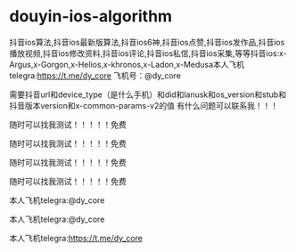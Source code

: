 # douyin-ios-algorithm
抖音ios算法,抖音ios最新版算法,抖音ios6神,抖音ios点赞,抖音ios发作品,抖音ios播放视频,抖音ios修改资料,抖音ios评论,抖音ios私信,抖音ios采集,等等抖音ios:x-Argus,x-Gorgon,x-Helios,x-khronos,x-Ladon,x-Medusa本人飞机telegra:https://t.me/dy_core 飞机号：@dy_core


需要抖音url和device_type（是什么手机）和did和lanusk和os_version和stub和抖音版本version和x-common-params-v2的值 有什么问题可以联系我！！！

随时可以找我测试！！！！！免费

随时可以找我测试！！！！！免费

随时可以找我测试！！！！！免费

随时可以找我测试！！！！！免费

本人飞机telegra:@dy_core

本人飞机telegra:@dy_core

本人飞机telegra:https://t.me/dy_core
